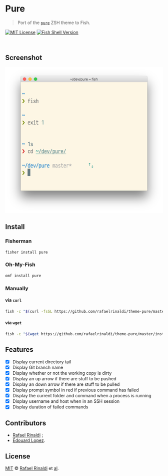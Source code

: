 # Pure

> Port of the [`pure`](https://github.com/sindresorhus/pure) ZSH theme to Fish.

[![MIT License](https://img.shields.io/badge/license-MIT-007EC7.svg?style=flat-square)](/LICENSE)
[![Fish Shell Version](https://img.shields.io/badge/fish-v2.2.0-007EC7.svg?style=flat-square)](http://fishshell.com)

<br/>

## Screenshot

<p align="center">
<img width="572" src="screenshot.png">
</p>

## Install

### Fisherman

```fish
fisher install pure
```

### Oh-My-Fish

```fish
omf install pure
```

### Manually

#### via `curl`

```sh
fish -c "$(curl -fsSL https://github.com/rafaelrinaldi/theme-pure/master/installer.fish)"
```

#### via `wget`

```sh
fish -c "$(wget https://github.com/rafaelrinaldi/theme-pure/master/installer.fish -O -)"
```

## Features

- [x] Display current directory tail
- [x] Display Git branch name
- [x] Display whether or not the working copy is dirty
- [x] Display an up arrow if there are stuff to be pushed
- [x] Display an down arrow if there are stuff to be pulled
- [x] Display prompt symbol in red if previous command has failed
- [x] Display the current folder and command when a process is running
- [x] Display username and host when in an SSH session
- [x] Display duration of failed commands

## Contributors

* [Rafael Rinaldi](https://github.com/rafaelrinaldi/pure) ;
* [Édouard Lopez](https://github.com/edouard-lopez/).

## License

[MIT][mit] © [Rafael Rinaldi][author] et [al][contributors].

[mit]:            http://opensource.org/licenses/MIT
[author]:         http://rinaldi.io
[contributors]:   https://github.com/rafaelrinaldi/pure/graphs/contributors
[omf-link]:       https://www.github.com/oh-my-fish/oh-my-fish

[license-badge]:  https://img.shields.io/badge/license-MIT-007EC7.svg?style=flat-square
